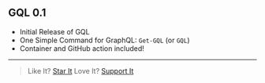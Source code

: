 ## GQL 0.1

* Initial Release of GQL
* One Simple Command for GraphQL: `Get-GQL` (or `GQL`)
* Container and GitHub action included!

---

> Like It? [Star It](https://github.com/PowerShellWeb/WebSocket)
> Love It? [Support It](https://github.com/sponsors/StartAutomating)